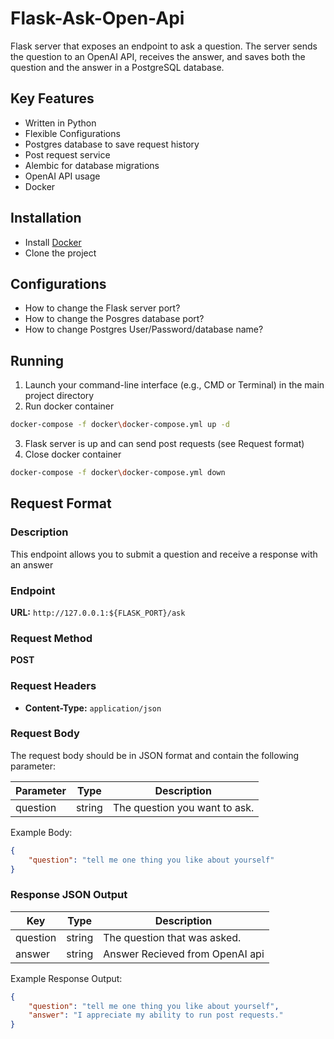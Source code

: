 # Flask-Ask-Open-Api
Flask server that exposes an endpoint to ask a question. The server sends the question to an OpenAI API, receives the answer, and saves both the question and the answer in a PostgreSQL database.

## Key Features
- Written in Python
- Flexible Configurations
- Postgres database to save request history
- Post request service
- Alembic for database migrations
- OpenAI API usage
- Docker
## Installation
- Install [Docker](https://docs.docker.com/engine/install/)
- Clone the project
## Configurations
- How to change the Flask server port?
- How to change the Posgres database port?
- How to change Postgres User/Password/database name?
## Running
1. Launch your command-line interface (e.g., CMD or Terminal) in the main project directory
2. Run docker container
```bash
docker-compose -f docker\docker-compose.yml up -d
```
3. Flask server is up and can send post requests (see Request format)
4. Close docker container
```bash
docker-compose -f docker\docker-compose.yml down
```
## Request Format

### Description
This endpoint allows you to submit a question and receive a response with an answer

### Endpoint
**URL:** `http://127.0.0.1:${FLASK_PORT}/ask`  

### Request Method
**POST**

### Request Headers
- **Content-Type:** `application/json`

### Request Body
The request body should be in JSON format and contain the following parameter:

| Parameter | Type   | Description                          |
|-----------|--------|--------------------------------------|
| question  | string | The question you want to ask.       |

Example Body:
```json
{
    "question": "tell me one thing you like about yourself"
}
```
### Response JSON Output
| Key | Type   | Description                          |
|-----------|--------|--------------------------------------|
| question  | string | The question that was asked.       |
| answer  | string | Answer Recieved from OpenAI api       |

Example Response Output:
```json
{
    "question": "tell me one thing you like about yourself",
    "answer": "I appreciate my ability to run post requests."
}
```
